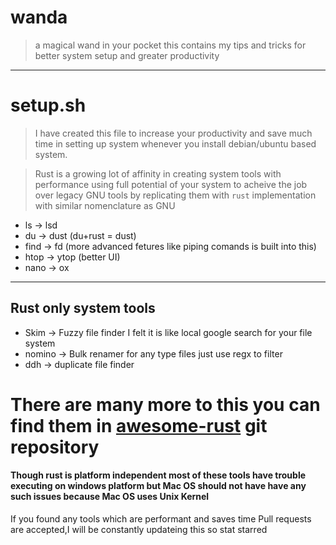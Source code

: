 # wanda
> a magical wand in your pocket
this contains my tips and tricks for better system setup and greater productivity
___
# setup.sh
> I have created this file to increase your productivity and save much time in setting up system whenever you install debian/ubuntu based system.

> Rust is a growing lot of affinity in creating system tools with performance using full potential of your system to acheive the job over legacy GNU tools by replicating them with `rust` implementation with similar nomenclature as GNU
* ls -> lsd
* du -> dust (du+rust = dust)
* find -> fd (more advanced fetures like piping comands is built into this)
* htop -> ytop (better UI)
* nano -> ox
___
## Rust only system tools
* Skim -> Fuzzy file finder I felt it is like local google search for your file system
* nomino -> Bulk renamer for any type files just use regx to filter
* ddh -> duplicate file finder

# There are many more to this you can find them in [awesome-rust](https://github.com/rust-unofficial/awesome-rust#system-tools) git repository

#### Though rust is platform independent most of these tools have trouble executing on windows platform but Mac OS should not have have any such issues because Mac OS uses  Unix Kernel
If you found any tools which are performant and saves time Pull requests are accepted,I will be constantly updateing this so stat starred
